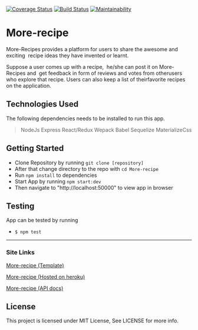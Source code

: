 [![Coverage Status](https://coveralls.io/repos/github/JaphethCA/More-recipe/badge.svg)](https://coveralls.io/github/JaphethCA/More-recipe)
[![Build Status](https://travis-ci.org/JaphethCA/More-recipe.svg?branch=staging)](https://travis-ci.org/JaphethCA/More-recipe)
[![Maintainability](https://api.codeclimate.com/v1/badges/6fd950b5a00c5c1e492b/maintainability)](https://codeclimate.com/github/JaphethCA/More-recipe/maintainability)
# More-recipe
More-Recipes​ ​provides​ ​a​ ​platform​ ​for​ ​users​ ​to​ ​share​ ​the​ ​awesome​ ​and​ ​exciting​ ​​ ​recipe​ ​ideas​ ​they have​ ​invented​ ​or​ ​learnt.

​Suppose​ ​a​ ​user​ ​comes​ ​up​ ​with​ ​a​ ​recipe,​ ​​ ​he/she​ ​can​ ​post​ ​it​ ​on
More-Recipes​ ​and​ ​​ ​get​ ​feedback​ ​in​ ​form​ ​of​ ​reviews​ ​and​ ​votes​ ​from​ ​other​ ​users​ ​who​ ​explore​ ​that
recipe.​ ​Users​ ​can​ ​also​ ​keep​ ​a​ ​list​ ​of​ ​their​ ​favorite​ ​recipes​ ​on​ ​the​ ​application.
## Technologies Used 
The following dependencies needs to be installed to run this app.
> NodeJs
> Express
> React/Redux
> Wepack
> Babel
> Sequelize 
> MaterializeCss

## Getting Started
- Clone Repository by running `git clone [repository]`
- After that change directory to the repo with `cd More-recipe`
- Run `npm install` to dependencies
- Start App by running `npm start:dev`
- Then navigate to "http://localhost:50000" to view app in browser

## Testing
App can be tested by running  
- `$ npm test`
 ***


###  Site Links
[More-recipe (Template)](https://japhethca.github.io/More-recipe/)

[More-recipe (Hosted on heroku)](https://more-recipe-cj.herokuapp.com/)

[More-recipe (API docs)](https://morerecipe.docs.apiary.io/#)

## License
This project is licensed under MIT License, See LICENSE for more info.
